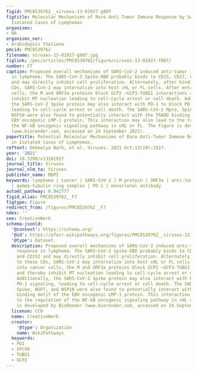 ```yaml
---
figid: PMC8539762__viruses-13-01927-g007
figtitle: Molecular Mechanisms of Rare Anti-Tumor Immune Response by SARS-CoV-2 in
  Isolated Cases of Lymphomas
organisms:
- NA
organisms_ner:
- Arabidopsis thaliana
pmcid: PMC8539762
filename: viruses-13-01927-g007.jpg
figlink: /pmc/articles/PMC8539762/figure/viruses-13-01927-f007/
number: F7
caption: Proposed overall mechanisms of SARS-CoV-2 induced anti-tumor immune response
  in lymphoma. The SARS-CoV-2 Spike-RBD probably binds to CD15, CD27, CD45, and CD152
  and may directly inhibit cell proliferation. Alternately, after binding to these
  CDs, SARS-CoV-2 may internalize into host cHL or FL cells. After entry into cancer
  cells, the M and ORF3a proteins block GCP2 –GCP3-TUBG1 interactions and thereby
  inhibit MT nucleation leading to cell-cycle arrest or cell death. Additionally,
  the SARS-CoV-2 Spike protein may also interact with PD-1 to block PD-1 signaling,
  leading to cell-cycle arrest or cell death. The SARS-CoV-2 Mpro, Spike, NSP7, and
  NSP10 were also found to potentially interact with the TRADD binding motif of the
  EBV oncogenic LMP-1 protein. This interaction may also lead to the regulation of
  the NF-kB oncogenic signaling pathway in cHL or FL. The Figure is developed by BioRender
  (www.biorender.com, accessed on 24 September 2021).
papertitle: Potential Molecular Mechanisms of Rare Anti-Tumor Immune Response by SARS-CoV-2
  in Isolated Cases of Lymphomas.
reftext: Debmalya Barh, et al. Viruses. 2021 Oct;13(10):1927.
year: '2021'
doi: 10.3390/v13101927
journal_title: Viruses
journal_nlm_ta: Viruses
publisher_name: MDPI
keywords: lymphoma | cancer | SARS-CoV-2 | M protein | ORF3a | anti-tumor immunotherapy
  | gamma-tubulin ring complex | PD-1 | monoclonal antibody
automl_pathway: 0.941777
figid_alias: PMC8539762__F7
figtype: Figure
redirect_from: /figures/PMC8539762__F7
ndex: ''
seo: CreativeWork
schema-jsonld:
  '@context': https://schema.org/
  '@id': https://pfocr.wikipathways.org/figures/PMC8539762__viruses-13-01927-g007.html
  '@type': Dataset
  description: Proposed overall mechanisms of SARS-CoV-2 induced anti-tumor immune
    response in lymphoma. The SARS-CoV-2 Spike-RBD probably binds to CD15, CD27, CD45,
    and CD152 and may directly inhibit cell proliferation. Alternately, after binding
    to these CDs, SARS-CoV-2 may internalize into host cHL or FL cells. After entry
    into cancer cells, the M and ORF3a proteins block GCP2 –GCP3-TUBG1 interactions
    and thereby inhibit MT nucleation leading to cell-cycle arrest or cell death.
    Additionally, the SARS-CoV-2 Spike protein may also interact with PD-1 to block
    PD-1 signaling, leading to cell-cycle arrest or cell death. The SARS-CoV-2 Mpro,
    Spike, NSP7, and NSP10 were also found to potentially interact with the TRADD
    binding motif of the EBV oncogenic LMP-1 protein. This interaction may also lead
    to the regulation of the NF-kB oncogenic signaling pathway in cHL or FL. The Figure
    is developed by BioRender (www.biorender.com, accessed on 24 September 2021).
  license: CC0
  name: CreativeWork
  creator:
    '@type': Organization
    name: WikiPathways
  keywords:
  - PD1
  - SPC98
  - TUBG1
  - GCP2
---
```

